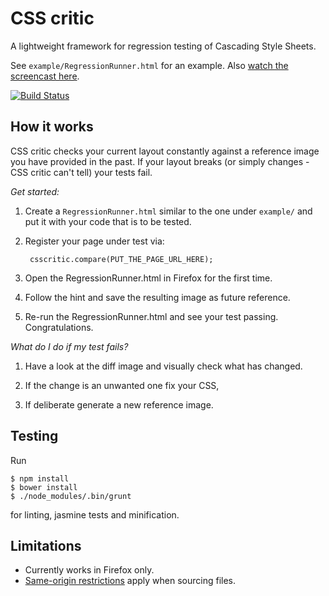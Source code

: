 CSS critic
==========

A lightweight framework for regression testing of Cascading Style Sheets.

See `example/RegressionRunner.html` for an example. Also [watch the screencast here](http://youtu.be/AqQ2bNPtF60).

[![Build Status](https://secure.travis-ci.org/cburgmer/csscritic.png?branch=master)](http://travis-ci.org/cburgmer/csscritic)

How it works
------------

CSS critic checks your current layout constantly against a reference image you have provided in the past. If your layout breaks (or simply changes - CSS critic can't tell) your tests fail.

*Get started:*

1. Create a `RegressionRunner.html` similar to the one under `example/` and put it with your code that is to be tested.

2. Register your page under test via:

        csscritic.compare(PUT_THE_PAGE_URL_HERE);

3. Open the RegressionRunner.html in Firefox for the first time.

4. Follow the hint and save the resulting image as future reference.

5. Re-run the RegressionRunner.html and see your test passing. Congratulations.

*What do I do if my test fails?*

1. Have a look at the diff image and visually check what has changed.

2. If the change is an unwanted one fix your CSS,

3. If deliberate generate a new reference image.

Testing
-------
Run

    $ npm install
    $ bower install
    $ ./node_modules/.bin/grunt

for linting, jasmine tests and minification.

Limitations
-----------

- Currently works in Firefox only.
- [Same-origin restrictions](https://developer.mozilla.org/en-US/docs/Same_origin_policy_for_JavaScript) apply when sourcing files.
 
